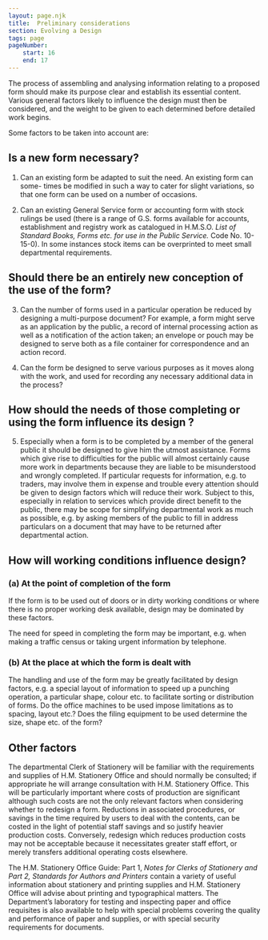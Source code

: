 ```yaml
---
layout: page.njk
title:  Preliminary considerations
section: Evolving a Design
tags: page
pageNumber:
    start: 16
    end: 17
---
```


<span class="lead-word">The</span> process of assembling and analysing information relating to a proposed form should make its purpose clear and establish its essential content. Various general factors likely to influence the design must then be considered, and the weight to be given to each determined before detailed work begins.

Some factors to be taken into account are:

## Is a new form necessary?

1. Can an existing form be adapted to suit the need. An existing form can some-
times be modified in such a way to cater for slight variations, so that one form can be used on a number of occasions.

2. Can an existing General Service form or accounting form with stock rulings be used (there is a range of G.S. forms available for accounts, establishment and registry work as catalogued in H.M.S.O. *List of Standard Books, Forms etc. for use in the Public Service.* Code No. 10-15-0). In some instances stock items can be overprinted to meet small departmental requirements.

## Should there be an entirely new conception of the use of the form?

3. Can the number of forms used in a particular operation be reduced by designing a multi-purpose document? For example, a form might serve as an application by the public, a record of internal processing action as well as a notification of the action taken; an envelope or pouch may be designed to serve both as a file container for correspondence and an action record.

4. Can the form be designed to serve various purposes as it moves along with the work, and used for recording any necessary additional data in the process?

## How should the needs of those completing or using the form influence its design ?

5. Especially when a form is to be completed by a member of the general public it should be designed to give him the utmost assistance. Forms which give rise to difficulties for the public will almost certainly cause more work in departments because they are liable to be misunderstood and wrongly completed. If particular requests for information, e.g. to traders, may involve them in expense and trouble every attention should be given to design factors which will reduce their work. Subject to this, especially in relation to services which provide direct benefit to the public, there may be scope for simplifying departmental work as much as possible, e.g. by asking members of the public to fill in address particulars on a document that may have to be returned after departmental action.

## How will working conditions influence design?

### (a) At the point of completion of the form

If the form is to be used out of doors or in dirty working conditions or where there is no proper working desk available, design may be dominated by these factors.

The need for speed in completing the form may be important, e.g. when making a traffic census or taking urgent information by telephone.

### (b) At the place at which the form is dealt with

The handling and use of the form may be greatly facilitated by design factors, e.g. a special layout of information to speed up a punching operation, a particular shape, colour etc. to facilitate sorting or distribution of forms. Do the office machines to be used impose limitations as to spacing, layout etc.? Does the filing equipment to be used determine the size, shape etc. of the form?

## Other factors

The departmental Clerk of Stationery will be familiar with the requirements and supplies of H.M. Stationery Office and should normally be consulted; if appropriate he will arrange consultation with H.M. Stationery Office. This will be particularly important where costs of production are significant although such costs are not the only relevant factors when considering whether to redesign a form. Reductions in associated procedures, or savings in the time required by users to deal with the contents, can be costed in the light of potential staff savings and so justify heavier production costs. Conversely, redesign which reduces production costs may not be acceptable because it necessitates greater staff effort, or merely transfers additional operating costs elsewhere.

The H.M. Stationery Office Guide: Part 1, *Notes for Clerks of Stationery and Part 2, Standards for Authors and Printers* contain a variety of useful information about stationery and printing supplies and H.M. Stationery Office will advise about printing and typographical matters. The Department’s laboratory for testing and inspecting paper and office requisites is also available to help with special problems covering the quality and performance of paper and supplies, or with special security requirements for documents.
